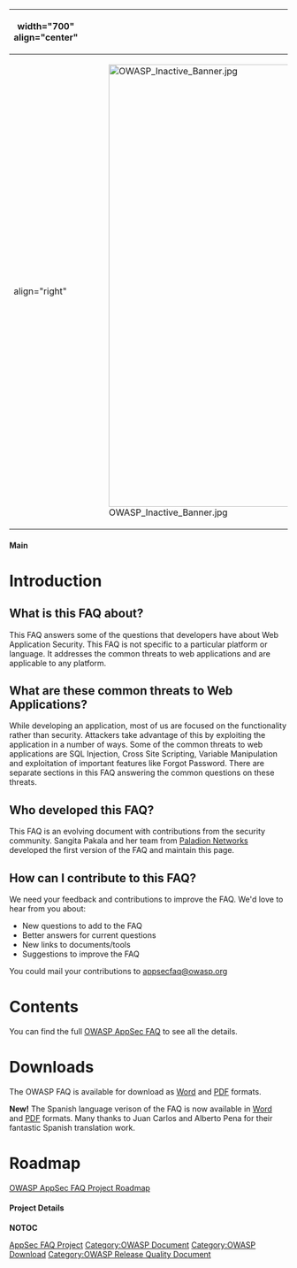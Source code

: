 <table>
<thead>
<tr class="header">
<th><p>width="700" align="center"</p></th>
<th><p><br />
</p></th>
<th><p>width="500" align="center"</p></th>
<th><p><br />
</p></th>
</tr>
</thead>
<tbody>
<tr class="odd">
<td><p>align="right"</p></td>
<td><figure>
<img src="OWASP_Inactive_Banner.jpg" title="OWASP_Inactive_Banner.jpg" alt="OWASP_Inactive_Banner.jpg" width="800" /><figcaption>OWASP_Inactive_Banner.jpg</figcaption>
</figure></td>
<td><p>align="right"</p></td>
<td></td>
</tr>
</tbody>
</table>

#### Main

# Introduction

## What is this FAQ about?

This FAQ answers some of the questions that developers have about Web
Application Security. This FAQ is not specific to a particular platform
or language. It addresses the common threats to web applications and are
applicable to any platform.

## What are these common threats to Web Applications?

While developing an application, most of us are focused on the
functionality rather than security. Attackers take advantage of this by
exploiting the application in a number of ways. Some of the common
threats to web applications are SQL Injection, Cross Site Scripting,
Variable Manipulation and exploitation of important features like Forgot
Password. There are separate sections in this FAQ answering the common
questions on these threats.

## Who developed this FAQ?

This FAQ is an evolving document with contributions from the security
community. Sangita Pakala and her team from [Paladion
Networks](http://www.paladion.net/) developed the first version of the
FAQ and maintain this page.

## How can I contribute to this FAQ?

We need your feedback and contributions to improve the FAQ. We'd love to
hear from you about:

  - New questions to add to the FAQ
  - Better answers for current questions
  - New links to documents/tools
  - Suggestions to improve the FAQ

You could mail your contributions to <appsecfaq@owasp.org>

# Contents

You can find the full [OWASP AppSec FAQ](OWASP_AppSec_FAQ "wikilink") to
see all the details.

# Downloads

The OWASP FAQ is available for download as
[Word](http://www.owasp.org/docroot/owasp/misc/Preguntas_Frecuentes_sobre_Seguridad_en_Aplicaciones_Web\(OWASP_FAQ\).doc)
and [PDF](http://www.owasp.org/docroot/owasp/misc/OWASP_FAQ_Ver3.pdf)
formats.

**New\!** The Spanish language verison of the FAQ is now available in
[Word](http://www.owasp.org/docroot/owasp/misc/Preguntas_Frecuentes_sobre_Seguridad_en_Aplicaciones_Web\(OWASP_FAQ\).doc)
and
[PDF](http://www.owasp.org/docroot/owasp/misc/Preguntas_Frecuentes_sobre_Seguridad_en_Aplicaciones_Web\(OWASP_FAQ\).pdf)
formats. Many thanks to Juan Carlos and Alberto Pena for their fantastic
Spanish translation work.

# Roadmap

[OWASP AppSec FAQ Project
Roadmap](OWASP_AppSec_FAQ_Project_Roadmap "wikilink")

#### Project Details

__NOTOC__ <headertabs />

[AppSec FAQ Project](Category:OWASP_Project "wikilink") [Category:OWASP
Document](Category:OWASP_Document "wikilink") [Category:OWASP
Download](Category:OWASP_Download "wikilink") [Category:OWASP Release
Quality Document](Category:OWASP_Release_Quality_Document "wikilink")